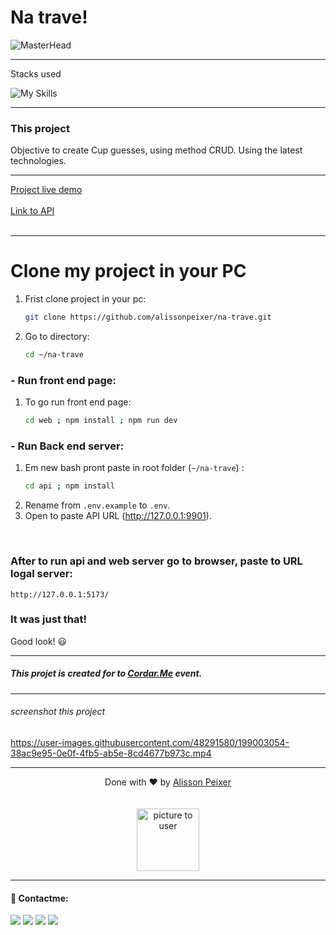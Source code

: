 # Na trave!

![MasterHead](https://media.discordapp.net/attachments/902734948270759937/1022928123932713110/Frame_1.png)

---

Stacks used<br>

![My Skills](https://skillicons.dev/icons?i=react,nodejs,tailwindcss,typescript)

---
### This project

Objective to create Cup guesses, using method CRUD. Using the latest technologies.

---
[Project live demo](https://ntrave.vercel.app/)
<br><br>
[Link to API](https://github.com/alissonpeixer/na-trave-api)
<br><br>

---
# Clone my project in your PC

1. Frist clone project in your pc:
    ```bash
    git clone https://github.com/alissonpeixer/na-trave.git
    ```
2.  Go to directory:
    ```bash
    cd ~/na-trave
    ```
### - Run front end page:
1.  To go run front end page:
    ```bash
    cd web ; npm install ; npm run dev
    ```
### - Run Back end server:
1.  Em new bash pront paste in root folder (``~/na-trave``) :
    ```bash
    cd api ; npm install
    ```
2. Rename from `.env.example` to `.env`.
3. Open to paste API URL (http://127.0.0.1:9901).

</br>

### After to run api and web server go to browser, paste to URL logal server:
    http://127.0.0.1:5173/

### It was just that!
Good look! 😃

---

##### This projet is created for to [Cordar.Me](https://codar.me/) event.
---
###### screenshot this project
<!-- ![image]() -->


https://user-images.githubusercontent.com/48291580/199003054-38ac9e95-0e0f-4fb5-ab5e-8cd4677b973c.mp4



---


<p align="center">
    <span class="copyright">Done with ❤️ by <a href="https://github.com/alissonpeixer">Alisson Peixer</a></span>
    <br><br><br>
   <img src="https://avatars.githubusercontent.com/u/48291580" width="100px" alt="picture to user">
</p>


---

#### 📨 Contactme:
[<img src="https://img.shields.io/badge/website-%234285F4.svg?&style=for-the-badge&logo=safari&logoColor=white" />](https://alissonpeixer.github.io)
[<img src="https://img.shields.io/badge/alizof%236011-%237289DA.svg?&style=for-the-badge&logo=discord&logoColor=white" />](https://discord.com/)
[<img src="https://img.shields.io/badge/telegram-%232CA5E0.svg?&style=for-the-badge&logo=telegram&logoColor=white" />](https://t.me/alissonpeixer)
[<img src="https://img.shields.io/badge/mail-%23D14836.svg?&style=for-the-badge&logo=gmail&logoColor=white" />](mailto:alissonpeixer4@gmail.com)



